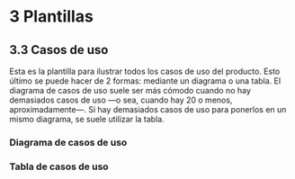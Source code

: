 # 3 Plantillas

## 3.3 Casos de uso

Esta es la plantilla para ilustrar todos los casos de uso del producto. Esto
último se puede hacer de 2 formas: mediante un diagrama o una tabla. El diagrama
de casos de uso suele ser más cómodo cuando no hay demasiados casos de uso —o
sea, cuando hay 20 o menos, aproximadamente—. Si hay demasiados casos de uso
para ponerlos en un mismo diagrama, se suele utilizar la tabla.

### Diagrama de casos de uso

<!-- TODO Agregar plantilla de diagrama de casos de uso-->

### Tabla de casos de uso

<!-- TODO Agregar plantilla de tabla de casos de uso-->
